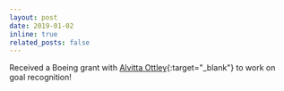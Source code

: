 ```yaml
---
layout: post
date: 2019-01-02
inline: true
related_posts: false
---
```


Received a Boeing grant with [Alvitta Ottley](https://alvitta.com/){:target="_blank"} to work on goal recognition!